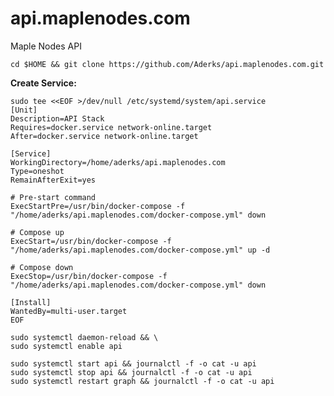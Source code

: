 # api.maplenodes.com
Maple Nodes API

```cd $HOME && git clone https://github.com/Aderks/api.maplenodes.com.git```

**Create Service:**

```
sudo tee <<EOF >/dev/null /etc/systemd/system/api.service
[Unit]
Description=API Stack
Requires=docker.service network-online.target
After=docker.service network-online.target

[Service]
WorkingDirectory=/home/aderks/api.maplenodes.com
Type=oneshot
RemainAfterExit=yes

# Pre-start command
ExecStartPre=/usr/bin/docker-compose -f "/home/aderks/api.maplenodes.com/docker-compose.yml" down

# Compose up
ExecStart=/usr/bin/docker-compose -f "/home/aderks/api.maplenodes.com/docker-compose.yml" up -d

# Compose down
ExecStop=/usr/bin/docker-compose -f "/home/aderks/api.maplenodes.com/docker-compose.yml" down

[Install]
WantedBy=multi-user.target
EOF
```

```
sudo systemctl daemon-reload && \
sudo systemctl enable api

sudo systemctl start api && journalctl -f -o cat -u api
sudo systemctl stop api && journalctl -f -o cat -u api
sudo systemctl restart graph && journalctl -f -o cat -u api
```
